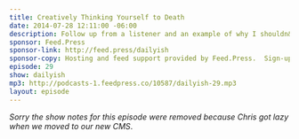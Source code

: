 ```yaml
---
title: Creatively Thinking Yourself to Death
date: 2014-07-28 12:11:00 -06:00
description: Follow up from a listener and an example of why I shouldn&rsquo;t record before I&rsquo;ve had my coffee.
sponsor: Feed.Press
sponsor-link: http://feed.press/dailyish
sponsor-copy: Hosting and feed support provided by Feed.Press.  Sign-up today and try FeedPress on a 14 day trial (no contracts or commitments). Use promo code "dailyish" during checkout to get 10% off your first year.
episode: 29
show: dailyish
mp3: http://podcasts-1.feedpress.co/10587/dailyish-29.mp3
layout: episode
---
```


<em>Sorry the show notes for this episode were removed because Chris got lazy when we moved to our new CMS</em>.
